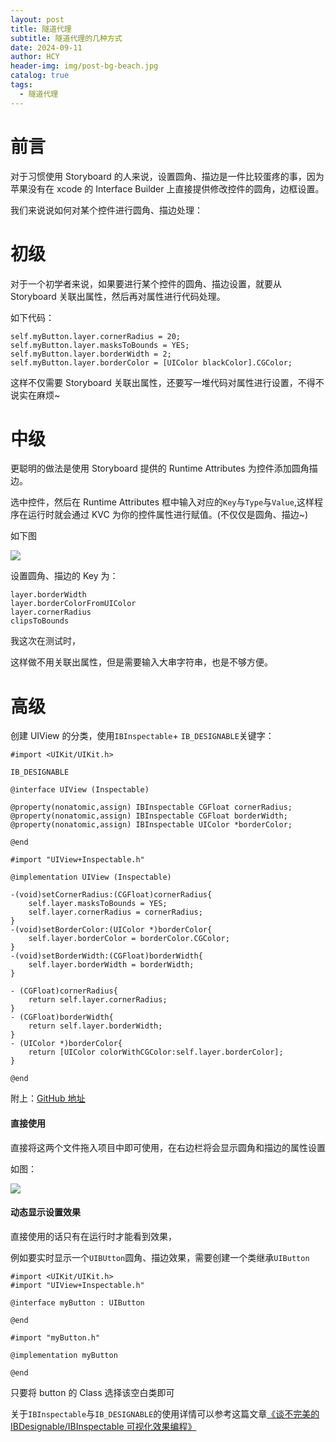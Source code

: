 ```yaml
---
layout: post
title: 隧道代理
subtitle: 隧道代理的几种方式
date: 2024-09-11
author: HCY
header-img: img/post-bg-beach.jpg
catalog: true
tags:
  - 隧道代理
---
```


# 前言

对于习惯使用 Storyboard 的人来说，设置圆角、描边是一件比较蛋疼的事，因为苹果没有在 xcode 的 Interface Builder 上直接提供修改控件的圆角，边框设置。

我们来说说如何对某个控件进行圆角、描边处理：

# 初级

对于一个初学者来说，如果要进行某个控件的圆角、描边设置，就要从 Storyboard 关联出属性，然后再对属性进行代码处理。

如下代码：

```
self.myButton.layer.cornerRadius = 20;
self.myButton.layer.masksToBounds = YES;
self.myButton.layer.borderWidth = 2;
self.myButton.layer.borderColor = [UIColor blackColor].CGColor;
```

这样不仅需要 Storyboard 关联出属性，还要写一堆代码对属性进行设置，不得不说实在麻烦~

# 中级

更聪明的做法是使用 Storyboard 提供的 Runtime Attributes 为控件添加圆角描边。

选中控件，然后在 Runtime Attributes 框中输入对应的`Key`与`Type`与`Value`,这样程序在运行时就会通过 KVC 为你的控件属性进行赋值。(不仅仅是圆角、描边~)

如下图

![](http://ww4.sinaimg.cn/large/7853084cgw1fabg89aeqkj207b08j74y.jpg)

设置圆角、描边的 Key 为：

```
layer.borderWidth
layer.borderColorFromUIColor
layer.cornerRadius
clipsToBounds
```

我这次在测试时，

这样做不用关联出属性，但是需要输入大串字符串，也是不够方便。

# 高级

创建 UIView 的分类，使用`IBInspectable`+ `IB_DESIGNABLE`关键字：

```
#import <UIKit/UIKit.h>

IB_DESIGNABLE

@interface UIView (Inspectable)

@property(nonatomic,assign) IBInspectable CGFloat cornerRadius;
@property(nonatomic,assign) IBInspectable CGFloat borderWidth;
@property(nonatomic,assign) IBInspectable UIColor *borderColor;

@end
```

```
#import "UIView+Inspectable.h"

@implementation UIView (Inspectable)

-(void)setCornerRadius:(CGFloat)cornerRadius{
    self.layer.masksToBounds = YES;
    self.layer.cornerRadius = cornerRadius;
}
-(void)setBorderColor:(UIColor *)borderColor{
    self.layer.borderColor = borderColor.CGColor;
}
-(void)setBorderWidth:(CGFloat)borderWidth{
    self.layer.borderWidth = borderWidth;
}

- (CGFloat)cornerRadius{
    return self.layer.cornerRadius;
}
- (CGFloat)borderWidth{
    return self.layer.borderWidth;
}
- (UIColor *)borderColor{
    return [UIColor colorWithCGColor:self.layer.borderColor];
}

@end
```

附上：[GitHub 地址](https://github.com/qiubaiying/CircularAndStroke.git)

#### 直接使用

直接将这两个文件拖入项目中即可使用，在右边栏将会显示圆角和描边的属性设置

如图：

![](http://ww4.sinaimg.cn/large/7853084cgw1facfqugjtbj20mp07v401.jpg)

#### 动态显示设置效果

直接使用的话只有在运行时才能看到效果，

例如要实时显示一个`UIBUtton`圆角、描边效果，需要创建一个类继承`UIButton`

```
#import <UIKit/UIKit.h>
#import "UIView+Inspectable.h"

@interface myButton : UIButton

@end
```

```
#import "myButton.h"

@implementation myButton

@end
```

只要将 button 的 Class 选择该空白类即可

关于`IBInspectable`与`IB_DESIGNABLE`的使用详情可以参考这篇文章[《谈不完美的 IBDesignable/IBInspectable 可视化效果编程》](http://www.jianshu.com/p/a90e44ba1f2b)
